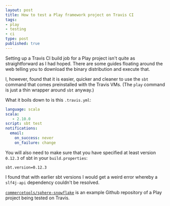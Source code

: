 ```yaml
---
layout: post
title: How to test a Play framework project on Travis CI
tags:
- play
- testing
- ci
type: post
published: true
---
```


Setting up a Travis CI build job for a Play project isn't quite as
straightforward as I had hoped. There are some guides floating around the
web telling you to download the binary distribution and execute that.

I, however, found that it is easier, quicker and cleaner to use the `sbt`
command that comes preinstalled with the Travis VMs. (The `play`
command is just a thin wrapper around `sbt` anyway.)

What it boils down to is this `.travis.yml`:

```yaml
language: scala
scala:
   - 2.10.0
script: sbt test
notifications:
  email:
    on_success: never
    on_failure: change
```

You will also need to make sure that you have specified at least version
`0.12.3` of sbt in your `build.properties`:

```
sbt.version=0.12.3
```
I found that with earlier sbt versions I would get a weird error whereby a
`slf4j-api` dependency couldn't be resolved.

[`commercetools/sphere-snowflake`](https://github.com/commercetools/sphere-snowflake)
is an example Github repository of a Play project being tested on Travis.
